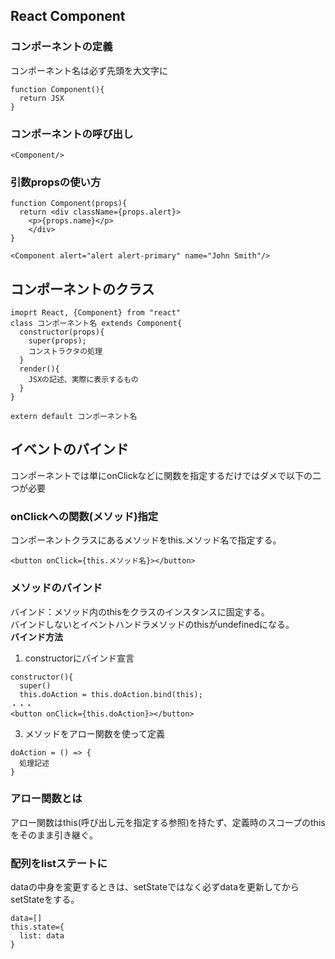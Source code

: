 ## React Component

### コンポーネントの定義
コンポーネント名は必ず先頭を大文字に
```
function Component(){
  return JSX
}
```

### コンポーネントの呼び出し
```<Component/>```

### 引数propsの使い方
```
function Component(props){
  return <div className={props.alert}>
    <p>{props.name}</p>
    </div>
}

<Component alert="alert alert-primary" name="John Smith"/>
```

## コンポーネントのクラス
```
imoprt React, {Component} from "react"
class コンポーネント名 extends Component{
  constructor(props){
    super(props);
    コンストラクタの処理
  }
  render(){
    JSXの記述、実際に表示するもの
  }
}

extern default コンポーネント名
```

## イベントのバインド
コンポーネントでは単にonClickなどに関数を指定するだけではダメで以下の二つが必要
### onClickへの関数(メソッド)指定
コンポーネントクラスにあるメソッドをthis.メソッド名で指定する。
```
<button onClick={this.メソッド名}></button>
```
### メソッドのバインド
バインド：メソッド内のthisをクラスのインスタンスに固定する。  
バインドしないとイベントハンドラメソッドのthisがundefinedになる。  
__**バインド方法**__
1. constructorにバインド宣言
```
constructor(){
  super()
  this.doAction = this.doAction.bind(this);
・・・
<button onClick={this.doAction}></button>
```
3. メソッドをアロー関数を使って定義
```
doAction = () => {
  処理記述
}
```

### アロー関数とは
アロー関数はthis(呼び出し元を指定する参照)を持たず、定義時のスコープのthisをそのまま引き継ぐ。

### 配列をlistステートに
dataの中身を変更するときは、setStateではなく必ずdataを更新してからsetStateをする。
```
data=[]
this.state={
  list: data
}
```
